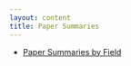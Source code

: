 ```yaml
---
layout: content
title: Paper Summaries
---
```


<ul>
  <li><a href="/paper_summaries_field.html">Paper Summaries by Field</a></li>
</ul>


